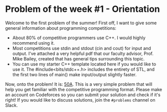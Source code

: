 # Problem of the week #1 - Orientation

Welcome to the first problem of the summer! First off, I want to give some general information about programming competitions:

* About 80% of competitive programmers use C++. I would highly recommend using it.
* Most competitions use stdin and stdout (cin and cout) for input and output. I've attached a very helpful pdf that our faculty advisor, Prof. Mike Bailey, created that has general tips surrounding this topic.
* You can use my starter C++ template located here if you would like to use it. The  #include<bits/stdc++.h> includes the entirety of STL, and the first two lines of main() make input/output slightly faster.

Now, onto the problem! It is: [50A](https://codeforces.com/problemset/problem/50/A). This is a very simple problem that will help you get familiar with the competitive programming format. Please make an account on Codeforces so you can submit your solution and check if it's right! If you would like to discuss solutions, join the `#problems` channel on Slack.
